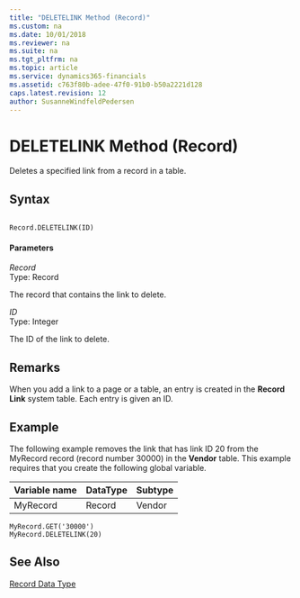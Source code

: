 ```yaml
---
title: "DELETELINK Method (Record)"
ms.custom: na
ms.date: 10/01/2018
ms.reviewer: na
ms.suite: na
ms.tgt_pltfrm: na
ms.topic: article
ms.service: dynamics365-financials
ms.assetid: c763f80b-adee-47f0-91b0-b50a2221d128
caps.latest.revision: 12
author: SusanneWindfeldPedersen
---
```


 

# DELETELINK Method (Record)
Deletes a specified link from a record in a table.  
  
## Syntax  
  
```  
  
Record.DELETELINK(ID)  
```  
  
#### Parameters  
 *Record*  
 Type: Record  
  
 The record that contains the link to delete.  
  
 *ID*  
 Type: Integer  
  
 The ID of the link to delete.  
  
## Remarks  
 When you add a link to a page or a table, an entry is created in the **Record Link** system table. Each entry is given an ID.  
  
## Example  
 The following example removes the link that has link ID 20 from the MyRecord record \(record number 30000\) in the **Vendor** table. This example requires that you create the following global variable.  
  
|Variable name|DataType|Subtype|  
|-------------------|--------------|-------------|  
|MyRecord|Record|Vendor|  
  
```  
MyRecord.GET('30000')  
MyRecord.DELETELINK(20)  
```  
  
## See Also  
 [Record Data Type](../datatypes/devenv-Record-Data-Type.md)